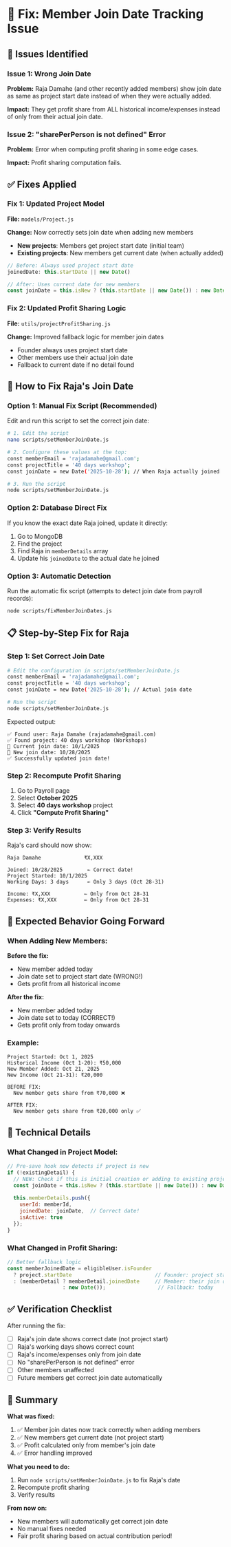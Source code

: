 # 🔧 Fix: Member Join Date Tracking Issue

## 🐛 Issues Identified

### Issue 1: Wrong Join Date
**Problem:** Raja Damahe (and other recently added members) show join date as same as project start date instead of when they were actually added.

**Impact:** They get profit share from ALL historical income/expenses instead of only from their actual join date.

### Issue 2: "sharePerPerson is not defined" Error
**Problem:** Error when computing profit sharing in some edge cases.

**Impact:** Profit sharing computation fails.

## ✅ Fixes Applied

### Fix 1: Updated Project Model
**File:** `models/Project.js`

**Change:** Now correctly sets join date when adding new members
- **New projects**: Members get project start date (initial team)
- **Existing projects**: New members get current date (when actually added)

```javascript
// Before: Always used project start date
joinedDate: this.startDate || new Date()

// After: Uses current date for new members
const joinDate = this.isNew ? (this.startDate || new Date()) : new Date();
```

### Fix 2: Updated Profit Sharing Logic
**File:** `utils/projectProfitSharing.js`

**Change:** Improved fallback logic for member join dates
- Founder always uses project start date
- Other members use their actual join date
- Fallback to current date if no detail found

## 🚀 How to Fix Raja's Join Date

### Option 1: Manual Fix Script (Recommended)

Edit and run this script to set the correct join date:

```bash
# 1. Edit the script
nano scripts/setMemberJoinDate.js

# 2. Configure these values at the top:
const memberEmail = 'rajadamahe@gmail.com';
const projectTitle = '40 days workshop';
const joinDate = new Date('2025-10-28'); // When Raja actually joined

# 3. Run the script
node scripts/setMemberJoinDate.js
```

### Option 2: Database Direct Fix

If you know the exact date Raja joined, update it directly:

1. Go to MongoDB
2. Find the project
3. Find Raja in `memberDetails` array
4. Update his `joinedDate` to the actual date he joined

### Option 3: Automatic Detection

Run the automatic fix script (attempts to detect join date from payroll records):

```bash
node scripts/fixMemberJoinDates.js
```

## 📋 Step-by-Step Fix for Raja

### Step 1: Set Correct Join Date

```bash
# Edit the configuration in scripts/setMemberJoinDate.js
const memberEmail = 'rajadamahe@gmail.com';
const projectTitle = '40 days workshop';
const joinDate = new Date('2025-10-28'); // Actual join date

# Run the script
node scripts/setMemberJoinDate.js
```

Expected output:
```
✅ Found user: Raja Damahe (rajadamahe@gmail.com)
✅ Found project: 40 days workshop (Workshops)
📝 Current join date: 10/1/2025
📝 New join date: 10/28/2025
✅ Successfully updated join date!
```

### Step 2: Recompute Profit Sharing

1. Go to Payroll page
2. Select **October 2025**
3. Select **40 days workshop** project
4. Click **"Compute Profit Sharing"**

### Step 3: Verify Results

Raja's card should now show:
```
Raja Damahe              ₹X,XXX

Joined: 10/28/2025        ← Correct date!
Project Started: 10/1/2025
Working Days: 3 days      ← Only 3 days (Oct 28-31)

Income: ₹X,XXX           ← Only from Oct 28-31
Expenses: ₹X,XXX         ← Only from Oct 28-31
```

## 🎯 Expected Behavior Going Forward

### When Adding New Members:

**Before the fix:**
- New member added today
- Join date set to project start date (WRONG!)
- Gets profit from all historical income

**After the fix:**
- New member added today
- Join date set to today (CORRECT!)
- Gets profit only from today onwards

### Example:

```
Project Started: Oct 1, 2025
Historical Income (Oct 1-20): ₹50,000
New Member Added: Oct 21, 2025
New Income (Oct 21-31): ₹20,000

BEFORE FIX:
  New member gets share from ₹70,000 ❌

AFTER FIX:
  New member gets share from ₹20,000 only ✅
```

## 🔧 Technical Details

### What Changed in Project Model:

```javascript
// Pre-save hook now detects if project is new
if (!existingDetail) {
  // NEW: Check if this is initial creation or adding to existing project
  const joinDate = this.isNew ? (this.startDate || new Date()) : new Date();
  
  this.memberDetails.push({
    userId: memberId,
    joinedDate: joinDate,  // Correct date!
    isActive: true
  });
}
```

### What Changed in Profit Sharing:

```javascript
// Better fallback logic
const memberJoinedDate = eligibleUser.isFounder 
  ? project.startDate                           // Founder: project start
  : (memberDetail ? memberDetail.joinedDate     // Member: their join date
                  : new Date());                 // Fallback: today
```

## ✅ Verification Checklist

After running the fix:

- [ ] Raja's join date shows correct date (not project start)
- [ ] Raja's working days shows correct count
- [ ] Raja's income/expenses only from join date
- [ ] No "sharePerPerson is not defined" error
- [ ] Other members unaffected
- [ ] Future members get correct join date automatically

## 🎉 Summary

**What was fixed:**
1. ✅ Member join dates now track correctly when adding members
2. ✅ New members get current date (not project start)
3. ✅ Profit calculated only from member's join date
4. ✅ Error handling improved

**What you need to do:**
1. Run `node scripts/setMemberJoinDate.js` to fix Raja's date
2. Recompute profit sharing
3. Verify results

**From now on:**
- New members will automatically get correct join date
- No manual fixes needed
- Fair profit sharing based on actual contribution period!


